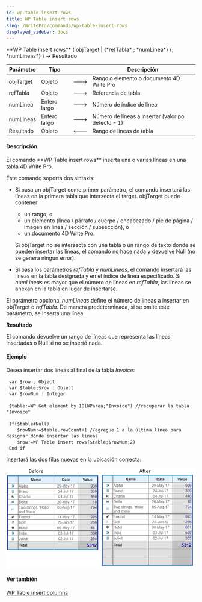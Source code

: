 ```yaml
---
id: wp-table-insert-rows
title: WP Table insert rows
slug: /WritePro/commands/wp-table-insert-rows
displayed_sidebar: docs
---
```


<!--REF #_command_.WP Table insert rows.Syntax-->**WP Table insert rows** ( objTarget | {*refTabla* ; *numLinea*} {; *numLineas*} )  -> Resultado<!-- END REF-->
<!--REF #_command_.WP Table insert rows.Params-->
| Parámetro | Tipo |  | Descripción |
| --- | --- | --- | --- |
| objTarget | Objeto | &#x1F852; | Rango o elemento o documento 4D Write Pro |
| refTabla | Objeto | &#x1F852; | Referencia de tabla |
| numLinea | Entero largo | &#x1F852; | Número de índice de línea |
| numLineas | Entero largo | &#x1F852; | Número de líneas a insertar (valor po defecto = 1) |
| Resultado | Objeto | &#x1F850; | Rango de líneas de tabla |

<!-- END REF-->

#### Descripción 

<!--REF #_command_.WP Table insert rows.Summary-->El comando **WP Table insert rows** inserta una o varias líneas en una tabla 4D Write Pro.<!-- END REF-->

Este comando soporta dos sintaxis:

* Si pasa un objTarget como primer parámetro, el comando insertará las líneas en la primera tabla que intersecta el target. objTarget puede contener:  
   * un rango, o  
   * un elemento (línea / párrafo / cuerpo / encabezado / pie de página / imagen en línea / sección / subsección), o  
   * un documento 4D Write Pro.  
         
   Si objTarget no se intersecta con una tabla o un rango de texto donde se pueden insertar las líneas, el comando no hace nada y devuelve Null (no se genera ningún error).
* Si pasa los parámetros *refTabla* y *numLineas*, el comando insertará las líneas en la tabla designada y en el índice de línea especificado. Si *numLineas* es mayor que el número de líneas en *refTabla*, las líneas se anexan en la tabla en lugar de insertarse.

El parámetro opcional *numLineas* define el número de líneas a insertar en objTarget o *refTabla*. De manera predeterminada, si se omite este parámetro, se inserta una línea.

**Resultado**  
  
El comando devuelve un rango de líneas que representa las líneas insertadas o Null si no se insertó nada.

#### Ejemplo 

Desea insertar dos líneas al final de la tabla *Invoice*: 

```4d
 var $row : Object
 var $table;$row : Object
 var $rowNum : Integer
 
 $table:=WP Get element by ID(WParea;"Invoice") //recuperar la tabla "Invoice"
 
 If($table#Null)
    $rowNum:=$table.rowCount+1 //agregue 1 a la última línea para designar dónde insertar las líneas
    $row:=WP Table insert rows($table;$rowNum;2)
 End if
```

Insertará las dos filas nuevas en la ubicación correcta:

![](../../assets/en/WritePro/commands/pict4680266.EN.png) 

#### Ver también 

[WP Table insert columns](wp-table-insert-columns.md)  